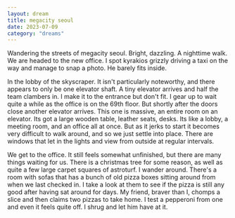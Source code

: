 ```yaml
---
layout: dream
title: megacity seoul
date: 2023-07-09
category: "dreams"
---
```


Wandering the streets of megacity seoul. Bright, dazzling. A nighttime walk. We are headed to the new office. I spot kyrakios grizzly driving a taxi on the way and manage to snap a photo. He barely fits inside.

In the lobby of the skyscraper. It isn't particularly noteworthy, and there appears to only be one elevator shaft. A tiny elevator arrives and half the team clambers in. I make it to the entrance but don't fit. I gear up to wait quite a while as the office is on the 69th floor. But shortly after the doors close another elevator arrives. This one is massive, an entire room on an elevator. Its got a large wooden table, leather seats, desks. Its like a lobby, a meeting room, and an office all at once. But as it jerks to start it becomes very difficult to walk around, and so we just settle into place. There are windows that let in the lights and view from outside at regular intervals.

We get to the office. It still feels somewhat unfinished, but there are many things waiting for us. There is a christmas tree for some reason, as well as quite a few large carpet squares of astroturf. I wander around. There's a room with sofas that has a bunch of old pizza boxes sitting around from when we last checked in. I take a look at them to see if the pizza is still any good after having sat around for days. My friend, braver than I, chomps a slice and then claims two pizzas to take home. I test a pepperoni from one and even it feels quite off. I shrug and let him have at it.
